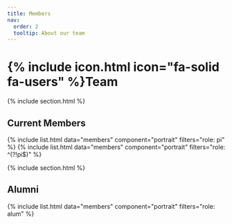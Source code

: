 ```yaml
---
title: Members
nav:
  order: 2
  tooltip: About our team
---
```


# {% include icon.html icon="fa-solid fa-users" %}Team

{% include section.html %}

## Current Members

{% include list.html data="members" component="portrait" filters="role: pi" %}
{% include list.html data="members" component="portrait" filters="role: ^(?!pi$)" %}

<!---
{% include section.html background="images/background.jpg" dark=true %}
Lorem ipsum dolor sit amet, consectetur adipiscing elit, sed do eiusmod tempor
incididunt ut labore et dolore magna aliqua. Ut enim ad minim veniam, quis
nostrud exercitation ullamco laboris nisi ut aliquip ex ea commodo consequat.
-->

{% include section.html %}

## Alumni

{% include list.html  data="members"  component="portrait"  filters="role: alum" %}

<!---
{% capture content %}

{% include figure.html image="images/photo.jpg" %}
{% include figure.html image="images/photo.jpg" %}
{% include figure.html image="images/photo.jpg" %}

{% endcapture %}

{% include grid.html style="square" content=content %}
-->
